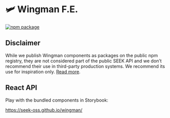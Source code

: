 # 🛩 Wingman F.E.

[![npm package](https://img.shields.io/npm/v/wingman-fe)](https://www.npmjs.com/package/wingman-fe)

## Disclaimer

While we publish Wingman components as packages on the public npm registry,
they are not considered part of the public SEEK API and we don’t recommend their use in third-party production systems. We recommend its use for inspiration only. [Read more](/README.md#disclaimers).

## React API

Play with the bundled components in Storybook:

<https://seek-oss.github.io/wingman/>
